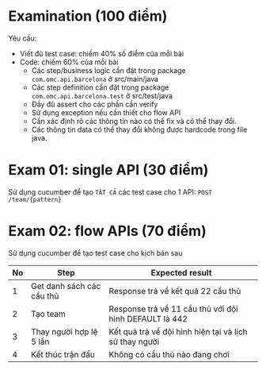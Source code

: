 # Examination (100 điểm)

Yêu cầu:
- Viết đủ test case: chiếm 40% số điểm của mỗi bài
- Code: chiếm 60% của mỗi bài
    - Các step/business logic cần đặt trong package `com.omc.api.barcelona` ở src/main/java
    - Các step definition cần đặt trong package `com.omc.api.barcelona.test` ở src/test/java
    - Đầy đủ assert cho các phần cần verify
    - Sử dụng exception nếu cần thiết cho flow API
    - Cần xác định rõ các thông tin nào có thể fix và có thể thay đổi.
    - Các thông tin data có thể thay đổi không được hardcode trong file java.

# Exam 01: single API (30 điểm)
Sử dụng cucumber để tạo `TẤT CẢ` các test case cho 1 API: `POST /team/{pattern}`

# Exam 02: flow APIs (70 điểm)
Sử dụng cucumber để tạo test case cho kịch bản sau

| No    | Step                      | Expected result                                           |
| ----- | ------------------------- | --------------------------------------------------------- | 
| 1     | Get danh sách các cầu thủ | Response trả về kết quả 22 cầu thủ                        |
| 2     | Tạo team                  | Response trả về 11 cầu thủ với đội hình DEFAULT là 442    | 
| 3     | Thay người hợp lệ 5 lần   | Kết quả trả về đội hình hiện tại và lịch sử thay người    | 
| 4     | Kết thúc trận đấu         | Không có cầu thủ nào đang chơi                            |

